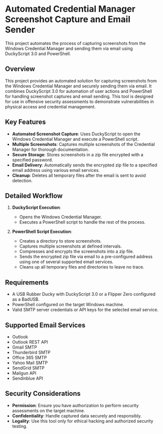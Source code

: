 # Automated Credential Manager Screenshot Capture and Email Sender

This project automates the process of capturing screenshots from the Windows Credential Manager and sending them via email using DuckyScript 3.0 and PowerShell.

## Overview

This project provides an automated solution for capturing screenshots from the Windows Credential Manager and securely sending them via email. It combines DuckyScript 3.0 for automation of user actions and PowerShell for handling screenshot captures and email sending. This tool is designed for use in offensive security assessments to demonstrate vulnerabilities in physical access and credential management.

## Key Features

- **Automated Screenshot Capture**: Uses DuckyScript to open the Windows Credential Manager and execute a PowerShell script.
- **Multiple Screenshots**: Captures multiple screenshots of the Credential Manager for thorough documentation.
- **Secure Storage**: Stores screenshots in a zip file encrypted with a specified password.
- **Email Delivery**: Automatically sends the encrypted zip file to a specified email address using various email services.
- **Cleanup**: Deletes all temporary files after the email is sent to avoid detection.

## Detailed Workflow

1. **DuckyScript Execution**:
   - Opens the Windows Credential Manager.
   - Executes a PowerShell script to handle the rest of the process.

2. **PowerShell Script Execution**:
   - Creates a directory to store screenshots.
   - Captures multiple screenshots at defined intervals.
   - Compresses and encrypts the screenshots into a zip file.
   - Sends the encrypted zip file via email to a pre-configured address using one of several supported email services.
   - Cleans up all temporary files and directories to leave no trace.

## Requirements

- A USB Rubber Ducky with DuckyScript 3.0 or a Flipper Zero configured as a BadUSB.
- PowerShell configured on the target Windows machine.
- Valid SMTP server credentials or API keys for the selected email service.

## Supported Email Services

-  Outlook
-  Outlook REST API
-  Gmail SMTP
-  Thunderbird SMTP
-  Office 365 SMTP
-  Yahoo Mail SMTP
-  SendGrid SMTP
-  Mailgun API
-  Sendinblue API

## Security Considerations

- **Permission**: Ensure you have authorization to perform security assessments on the target machine.
- **Confidentiality**: Handle captured data securely and responsibly.
- **Legality**: Use this tool only for ethical hacking and authorized security testing.
